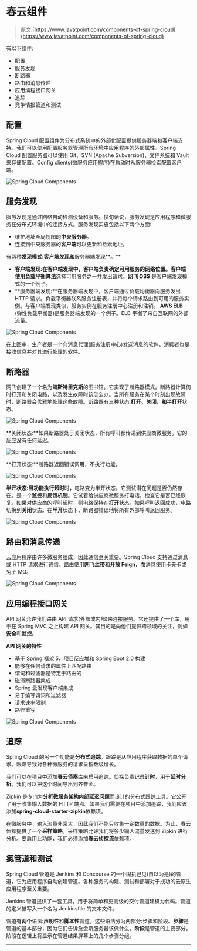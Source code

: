 # 春云组件

> 原文:[https://www.javatpoint.com/components-of-spring-cloud](https://www.javatpoint.com/components-of-spring-cloud)

有以下组件:

*   配置
*   服务发现
*   断路器
*   路由和消息传递
*   应用编程接口网关
*   追踪
*   竞争情报管道和测试

## 配置

Spring Cloud 配置组件为分布式系统中的外部化配置提供服务器端和客户端支持。我们可以使用配置服务器管理所有环境中应用程序的外部属性。Spring Cloud 配置服务器可以使用 Git、SVN (Apache Subversion)、文件系统和 Vault 来存储配置。Config clients(微服务应用程序)在启动时从服务器检索配置客户端。

![Spring Cloud Components](img/a241441ae1b09e954c534107c8c359d4.png)

## 服务发现

服务发现是通过网络自动检测设备和服务。换句话说，服务发现是应用程序和微服务在分布式环境中的连接方式。服务发现实施包括以下两个方面:

*   维护地址全局视图的**中央服务器**。
*   连接到中央服务器的**客户端**可以更新和检索地址。

有两种**发现模式:**客户端发现**和**服务器端发现**。**

*   **客户端发现:**在客户端发现中，客户端负责确定可用服务的网络位置。客户端使用**负载平衡算法**选择可用服务之一并发出请求。**网飞 OSS** 是客户端发现模式的一个例子。
*   **服务器端发现:**在服务器端发现中，客户端通过负载均衡器向服务发出 HTTP 请求。负载平衡器联系服务注册表，并将每个请求路由到可用的服务实例。与客户端发现类似，服务实例在服务注册中心注册和注销。 **AWS ELB** (弹性负载平衡器)是服务器端发现的一个例子。ELB 平衡了来自互联网的外部流量。

![Spring Cloud Components](img/abdc0cc160c4344b20459ba867caf9f7.png)

在上图中，生产者是一个向消息代理(服务注册中心)发送消息的软件。消费者也是接收信息并对其进行处理的软件。

## 断路器

网飞创建了一个名为**海斯特里克斯**的图书馆。它实现了断路器模式。断路器计算何时打开和关闭电路，以及发生故障时该怎么办。当所有服务在某个时刻出现故障时，断路器会优雅地处理这些故障。断路器有三种状态:**打开、关闭、**和**半打开**状态。

![Spring Cloud Components](img/f45ecd34192be79955a838492206ad36.png)

**关闭状态:**如果断路器处于关闭状态，所有呼叫都传递到供应商微服务。它的反应没有任何延迟。

![Spring Cloud Components](img/c0c7211328aa1a4d411c9e7d12af92a7.png)

**打开状态:**断路器返回错误调用，不执行功能。

![Spring Cloud Components](img/a72f94153806b6a4282b6d9de067a416.png)

**半开状态:**当功能执行**超时**时，电路变为半开状态。它测试潜在问题是否仍然存在。是一个**监控**和**反馈机制**。它试着给供应商微服务打电话，检查它是否已经恢复。如果对供应商的呼叫超时，则电路保持在**打开**状态。如果呼叫返回成功，电路切换到**关闭**状态。在**半开**状态下，断路器错误地将所有外部呼叫返回服务。

![Spring Cloud Components](img/2c6e3644cb9c3f0f81232c97a71af652.png)

## 路由和消息传递

云应用程序由许多微服务组成，因此通信至关重要。Spring Cloud 支持通过消息或 HTTP 请求进行通信。路由使用**网飞丝带**和**开放 Feign，而**消息使用卡夫卡或兔子 MQ。

![Spring Cloud Components](img/011335d9d52c3f879797f38bf31f6277.png)

## 应用编程接口网关

API 网关允许我们路由 API 请求(外部或内部)来连接服务。它还提供了一个库，用于在 Spring MVC 之上构建 API 网关。其目的是向他们提供跨领域的关注，例如**安全**和**监控**。

**API 网关的特性**

*   基于 Spring 框架 5、项目反应堆和 Spring Boot 2.0 构建
*   能够在任何请求的属性上匹配路由
*   谓词和过滤器是特定于路由的
*   磁滞断路器集成
*   Spring 云发现客户端集成
*   易于编写谓词和过滤器
*   请求速率限制
*   路径重写

![Spring Cloud Components](img/813b71adbb6bd0064d761df2ad91efa5.png)

## 追踪

Spring Cloud 的另一个功能是**分布式追踪**。跟踪是从应用程序获取数据的单个请求。跟踪导致对各种微服务的请求呈指数级增长。

我们可以在项目中添加**春云侦察**库来启用追踪。侦探负责记录**计时**，用于**延时分析**。我们可以把这个时间导出到齐普金。

Zipkin 是专门为**分析微服务架构内部延迟问题**而设计的分布式跟踪工具。它公开了用于收集输入数据的 HTTP 端点。如果我们需要在项目中添加追踪，我们应该添加**spring-cloud-starter-zipkin**依赖项。

在微服务中，输入流量非常大，因此我们不能只收集一定数量的数据。为此，春云侦探提供了一个**采样策略**。采样策略允许我们将多少输入流量发送到 Zipkin 进行分析。要启用此功能，我们必须添加**春云侦探流**依赖项。

## 氯管道和测试

Spring Cloud 管道是 Jenkins 和 Concourse 的一个固执己见(自以为是)的管道，它为应用程序自动创建管道。各种服务的构建、测试和部署对于成功的云原生应用程序至关重要。

Jenkins 管道提供了一套工具，用于将简单和更高级的交付管道建模为代码。管道的定义被写入一个名为 Jenkinsfile 的文本文件。

管道有**两个**语法:**声明性**和**脚本性**管道。这些语法分为两部分:步骤和阶段。**步骤**是管道的基本部分，因为它们告诉詹金斯服务器该做什么。**阶段**是管道的主要部分。阶段在逻辑上将显示在管道结果屏幕上的几个步骤分组。

* * *